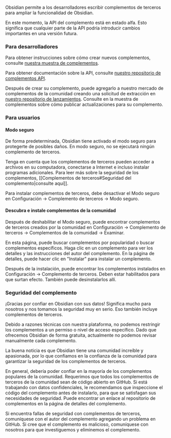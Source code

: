 Obsidian permite a los desarrolladores escribir complementos de terceros para ampliar la funcionalidad de Obsidian.

En este momento, la API del complemento está en estado alfa. Esto significa que cualquier parte de la API podría introducir cambios importantes en una versión futura.

### Para desarrolladores
Para obtener instrucciones sobre cómo crear nuevos complementos, consulte [nuestra muestra de complementos](https://github.com/obsidianmd/obsidian-sample-plugin).

Para obtener documentación sobre la API, consulte [nuestro repositorio de complementos API](https://github.com/obsidianmd/obsidian-api).

Después de crear su complemento, puede agregarlo a nuestro mercado de complementos de la comunidad creando una solicitud de extracción en [nuestro repositorio de lanzamientos](https://github.com/obsidianmd/obsidian-releases). Consulte en la muestra de complementos sobre cómo publicar actualizaciones para su complemento.

### Para usuarios
#### Modo seguro
De forma predeterminada, Obsidian tiene activado el modo seguro para protegerte de posibles daños. En modo seguro, no se ejecutará ningún complemento de terceros.

Tenga en cuenta que los complementos de terceros pueden acceder a archivos en su computadora, conectarse a Internet e incluso instalar programas adicionales. Para leer más sobre la seguridad de los complementos, [[Complementos de terceros#Seguridad del complemento|consulte aquí]].

Para instalar complementos de terceros, debe desactivar el Modo seguro en Configuración -> Complemento de terceros -> Modo seguro.

#### Descubra e instale complementos de la comunidad
Después de deshabilitar el Modo seguro, puede encontrar complementos de terceros creados por la comunidad en Configuración -> Complemento de terceros -> Complementos de la comunidad -> Examinar.

En esta página, puede buscar complementos por popularidad o buscar complementos específicos. Haga clic en un complemento para ver los detalles y las instrucciones del autor del complemento. En la página de detalles, puede hacer clic en "Instalar" para instalar un complemento.

Después de la instalación, puede encontrar los complementos instalados en Configuración -> Complemento de terceros. Deben estar habilitados para que surtan efecto. También puede desinstalarlos allí.

### Seguridad del complemento
¡Gracias por confiar en Obsidian con sus datos! Significa mucho para nosotros y nos tomamos la seguridad muy en serio. Eso también incluye complementos de terceros.

Debido a razones técnicas con nuestra plataforma, no podemos restringir los complementos a un permiso o nivel de acceso específico. Dado que ofrecemos Obsidian de forma gratuita, actualmente no podemos revisar manualmente cada complemento.

La buena noticia es que Obsidian tiene una comunidad increíble y apasionada, por lo que confiamos en la confianza de la comunidad para garantizar la seguridad de los complementos de terceros.

En general, debería poder confiar en la mayoría de los complementos populares de la comunidad. Requerimos que todos los complementos de terceros de la comunidad sean de código abierto en GitHub. Si está trabajando con datos confidenciales, le recomendamos que inspeccione el código del complemento antes de instalarlo, para que se satisfagan sus necesidades de seguridad. Puede encontrar un enlace al repositorio de complementos en la página de detalles del complemento.

Si encuentra fallas de seguridad con complementos de terceros, comuníquese con el autor del complemento agregando un problema en GitHub. Si cree que el complemento es malicioso, comuníquese con nosotros para que investiguemos y eliminemos el complemento.
